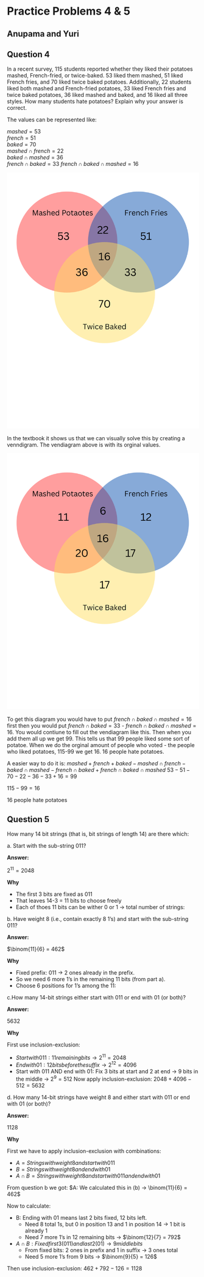 # Practice Problems 4 & 5 
## Anupama and Yuri

## Question 4
In a recent survey, 115 students reported whether they liked their potatoes mashed, French-fried, or twice-baked. 53 liked them mashed, 51 liked French fries, and 70 liked twice baked potatoes. Additionally, 22 students liked both mashed and French-fried potatoes, 33 liked French fries and twice baked potatoes, 36 liked mashed and baked, and 16 liked all three styles. How many students hate potatoes? Explain why your answer is correct.

The values can be represented like:

$mashed = 53$  
$french = 51$  
$baked = 70$  
$mashed \cap french = 22$  
$baked \cap mashed = 36$  
$french \cap baked = 33$
$french \cap baked \cap mashed = 16$

![Venn Diagram of Potato Preferences](1.png)

In the textbook it shows us that we can visually solve this by creating a venndigram. The vendiagram above is with its orginal values.

![Venn Diagram of Potato Preferences](2.png)

To get this diagram you would have to put $french \cap baked \cap mashed = 16$ first then you would put $french \cap baked = 33$ - $french \cap baked \cap mashed = 16$. You would contiune to fill out the vendiagram like this. Then when you add them all up we get 99. This tells us that 99 people liked some sort of potatoe. When we do the orginal amount of people who voted - the people who liked potatoes, 115-99 we get 16. 16 people hate potatoes.

A easier way to do it is:
$mashed + french + baked - mashed \cap french - baked \cap mashed - french \cap baked + french \cap baked \cap mashed$
$53 - 51 - 70 - 22 - 36 - 33 + 16 = 99$

$115 - 99 = 16$

16 people hate potatoes

## Question 5
How many 14 bit strings (that is, bit strings of length 14) are there which:

a. Start with the sub-string 011?

**Answer:**

$2^{11} = 2048$

**Why**
- The first 3 bits are fixed as 011
- That leaves 14-3 = 11 bits to choose freely
- Each of thoes 11 bits can be wither 0 or 1 -> total number of strings:

b. Have weight 8 (i.e., contain exactly 8 1’s) and start with the sub-string 011?

**Answer:**

$\binom{11}{6} = 462$

**Why**
- Fixed prefix: 011 → 2 ones already in the prefix.
- So we need 6 more 1’s in the remaining 11 bits (from part a).
- Choose 6 positions for 1’s among the 11:

c.How many 14-bit strings either start with 011 or end with 01 (or both)?

**Answer:**

$5632$

**Why**

First use inclusion-exclusion:

- $Start with 011: 11 remaining bits → 2^{11} = 2048$
- $End with 01: 12 bits before the suffix → 2^{12} = 4096$
- Start with 011 AND end with 01: Fix 3 bits at start and 2 at end → 9 bits in the middle →
$2^9 = 512$
Now apply inclusion-exclusion:
$2048 + 4096 - 512 = 5632$

d. How many 14-bit strings have weight 8 and either start with 011 or end with
01 (or both)?

**Answer:**

$1128$

**Why**

First we have to apply inclusion-exclusion with combinations:

- $A = Strings with weight 8 and start with 011$
- $B = Strings with weight 8 and end with 01$
- $A \cap B = Strings with weight 8 and start with 011 and end with 01$

From question b we got:
$A: We calculated this in (b) → \binom{11}{6} = 462$

Now to calculate:
- B: Ending with 01 means last 2 bits fixed, 12 bits left.
    - Need 8 total 1s, but 0 in position 13 and 1 in position 14 → 1 bit is already 1
    - Need 7 more 1’s in 12 remaining bits → $\binom{12}{7} = 792$
- $A \cap B: Fixed first 3 (011) and last 2 (01) → 9 middle bits$
    - From fixed bits: 2 ones in prefix and 1 in suffix → 3 ones total
    - Need 5 more 1’s from 9 bits → $\binom{9}{5} = 126$

Then use inclusion-exclusion:
$462 + 792 - 126 = 1128$
